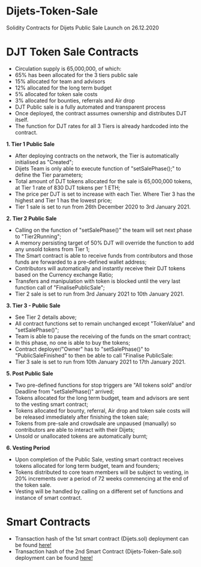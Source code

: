 # Dijets-Token-Sale
Solidity Contracts for Dijets Public Sale Launch on 26.12.2020

DJT Token Sale Contracts
===================================

  - Circulation supply is 65,000,000, of which:
  - 65% has been allocated for the 3 tiers public sale
  - 15% allocated for team and advisors
  - 12% allocated for the long term budget
  - 5% allocated for token sale costs
  - 3% allocated for bounties, referrals and Air drop
  - DJT Public sale is a fully automated and transparent process
  - Once deployed, the contract assumes ownership and distributes DJT itself.
  - The function for DJT rates for all 3 Tiers is already hardcoded into the contract.

**1. Tier 1 Public Sale**

- After deploying contracts on the network, the Tier is automatically initialised as "Created";
- Dijets Team is only able to execute function of "setSalePhase();" to define the Tier parameters;
- Total amount of DJT tokens allocated for the sale is 65,000,000 tokens, at Tier 1 rate of 830 DJT tokens per 1 ETH;
- The price per DJT is set to increase with each Tier. Where Tier 3 has the highest and Tier 1 has the lowest price;
- Tier 1 sale is set to run from 26th December 2020 to 3rd January 2021.

**2. Tier 2 Public Sale**

- Calling on the function of "setSalePhase()" the team will set next phase to "Tier2Running";
- A memory persisting target of 50% DJT will override the function to add any unsold tokens from Tier 1; 
- The Smart contract is able to receive funds from contributors and those funds are forwarded to a pre-defined wallet address;
- Contributors will automatically and instantly receive their DJT tokens based on the Currency exchange Ratio;
- Transfers and manipulation with token is blocked until the very last function call of "FinalisePublicSale";
- Tier 2 sale is set to run from 3rd January 2021 to 10th January 2021.

**3. Tier 3 - Public Sale**

- See Tier 2 details above;
- All contract functions set to remain unchanged except "TokenValue" and "setSalePhase()"; 
- Team is able to pause the receiving of the funds on the smart contract;
- In this phase, no one is able to buy the tokens;
- Contract deployer/"Owner" has to "setSalePhase()" to "PublicSaleFinished" to then be able to call "Finalise PublicSale:
- Tier 3 sale is set to run from 10th January 2021 to 17th January 2021.

**5. Post Public Sale**

- Two pre-defined functions for stop triggers are "All tokens sold" and/or Deadline from "setSalePhase()" arrived;
- Tokens allocated for the long term budget, team and advisors are sent to the vesting smart contract;
- Tokens allocated for bounty, referral, Air drop and token sale costs will be released immediately after finishing the token sale;
- Tokens from pre-sale and crowdsale are unpaused (manually) so contributors are able to interact with their Dijets;
- Unsold or unallocated tokens are automatically burnt;

**6. Vesting Period**

- Upon completion of the Public Sale, vesting smart contract receives tokens allocated for long term budget, team and founders;
- Tokens distributed to core team members will be subject to vesting, in 20% increments over a period of 72 weeks commencing at the end of the token sale.
- Vesting will be handled by calling on a different set of functions and instance of smart contract.

Smart Contracts
=========================

- Transaction hash of the 1st smart contract (Dijets.sol) deployment can be found [here!](https://etherscan.io/tx/0xe8e30d27abc271f893a6d1c076a86083fbc138f5f141edc781175ada98a1c6ed)
- Transaction hash of the 2nd Smart Contract (Dijets-Token-Sale.sol) deployment can be found [here!](https://etherscan.io/tx/0xd890028e8e652725fc9a1e9ea84283d2cdbe82ef034c7a51cd4ac9c35aa622cb)
